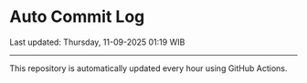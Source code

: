 # Auto Commit Log

Last updated: Thursday, 11-09-2025 01:19 WIB

---

This repository is automatically updated every hour using GitHub Actions.

